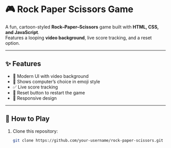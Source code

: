 # 🎮 Rock Paper Scissors Game  

A fun, cartoon-styled **Rock–Paper–Scissors** game built with **HTML, CSS, and JavaScript**.  
Features a looping **video background**, live score tracking, and a reset option.  

---

## ✨ Features
- 🎨 Modern UI with video background  
- 🤖 Shows computer’s choice in emoji style  
- ✅ Live score tracking  
- 🔄 Reset button to restart the game  
- 📱 Responsive design  

---

## 🚀 How to Play
1. Clone this repository:
   ```bash
   git clone https://github.com/your-username/rock-paper-scissors.git
